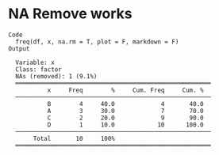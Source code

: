 # NA Remove works

    Code
      freq(df, x, na.rm = T, plot = F, markdown = F)
    Output
      
      Variable: x
      Class: factor
      NAs (removed): 1 (9.1%)
      ═══════════════════════════════════════════════════════
               x     Freq        %     Cum. Freq     Cum. %
      ───────────────────────────────────────────────────────
               B        4     40.0             4       40.0
               A        3     30.0             7       70.0
               C        2     20.0             9       90.0
               D        1     10.0            10      100.0
      ───────────────────────────────────────────────────────
           Total       10     100%                         
      ═══════════════════════════════════════════════════════

